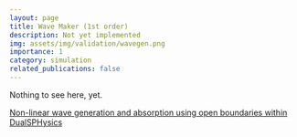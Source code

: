 ```yaml
---
layout: page
title: Wave Maker (1st order)
description: Not yet implemented
img: assets/img/validation/wavegen.png
importance: 1
category: simulation
related_publications: false
---
```


Nothing to see here, yet.



[Non-linear wave generation and absorption using open boundaries within DualSPHysics](https://www.sciencedirect.com/science/article/pii/S0010465519300463)